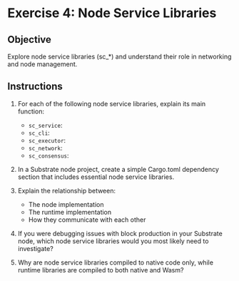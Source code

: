 # Exercise 4: Node Service Libraries

## Objective
Explore node service libraries (sc_*) and understand their role in networking and node management.

## Instructions

1. For each of the following node service libraries, explain its main function:
   - `sc_service`: 
   - `sc_cli`: 
   - `sc_executor`: 
   - `sc_network`: 
   - `sc_consensus`: 

2. In a Substrate node project, create a simple Cargo.toml dependency section that includes essential node service libraries.

3. Explain the relationship between:
   - The node implementation
   - The runtime implementation
   - How they communicate with each other

4. If you were debugging issues with block production in your Substrate node, which node service libraries would you most likely need to investigate?

5. Why are node service libraries compiled to native code only, while runtime libraries are compiled to both native and Wasm? 